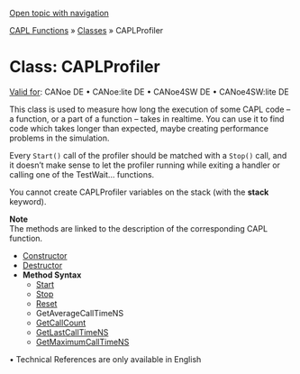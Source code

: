 [Open topic with navigation](../../../../CANoeDEFamily.htm#Topics/CAPLFunctions/ObjectOrientedProg/CAPLfunctionsOOPCAPLProfiler.md)

[CAPL Functions](../CAPLfunctions.md) » [Classes](CAPLfunctionsOOPClassesObjects.md) » CAPLProfiler

# Class: CAPLProfiler

[Valid for](../../Shared/FeatureAvailability.md): CANoe DE • CANoe:lite DE • CANoe4SW DE • CANoe4SW:lite DE

This class is used to measure how long the execution of some CAPL code – a function, or a part of a function – takes in realtime. You can use it to find code which takes longer than expected, maybe creating performance problems in the simulation.

Every `Start()` call of the profiler should be matched with a `Stop()` call, and it doesn’t make sense to let the profiler running while exiting a handler or calling one of the TestWait… functions.

You cannot create CAPLProfiler variables on the stack (with the **stack** keyword).

**Note**  
The methods are linked to the description of the corresponding CAPL function.

- [Constructor](../../Shared/CAPL/General/ClassesAndObjects.md)
- [Destructor](../../Shared/CAPL/General/ClassesAndObjects.md)
- **Method Syntax**
  - [Start](../Other/Methods/CAPLfunctionCAPLProfilerStart.md)
  - [Stop](../Other/Methods/CAPLfunctionCAPLProfilerStop.md)
  - [Reset](../Other/Methods/CAPLfunctionCAPLProfilerReset.md)
  - GetAverageCallTimeNS
  - [GetCallCount](../Other/Methods/CAPLfunctionCAPLProfilerGetCallCount.md)
  - [GetLastCallTimeNS](../Other/Methods/CAPLfunctionCAPLProfilerGetLastCallTimeNS.md)
  - [GetMaximumCallTimeNS](../Other/Methods/CAPLfunctionCAPLProfilerGetMaximumCallTimeNS.md)

•  Technical References are only available in English
